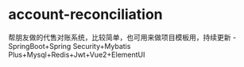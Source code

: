 # account-reconciliation
帮朋友做的代售对账系统，比较简单，也可用来做项目模板用，持续更新 - SpringBoot+Spring Security+Mybatis Plus+Mysql+Redis+Jwt+Vue2+ElementUI
